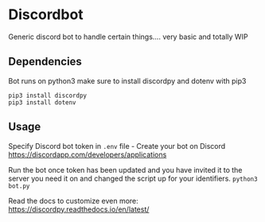 # Discordbot
Generic discord bot to handle certain things.... very basic and totally WIP


## Dependencies
Bot runs on python3 make sure to install discordpy and dotenv with pip3
```
pip3 install discordpy
pip3 install dotenv
```

## Usage
Specify Discord bot token in `.env` file - Create your bot on Discord https://discordapp.com/developers/applications

Run the bot once token has been updated and you have invited it to the server you need it on and changed the script up for your identifiers.
`python3 bot.py`



Read the docs to customize even more: https://discordpy.readthedocs.io/en/latest/
